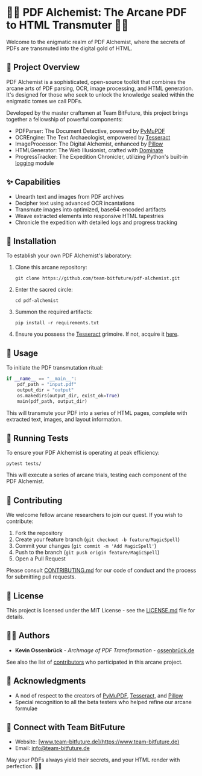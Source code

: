 # 🕵️‍♂️ PDF Alchemist: The Arcane PDF to HTML Transmuter 📜🌐

Welcome to the enigmatic realm of PDF Alchemist, where the secrets of PDFs are transmuted into the digital gold of HTML.

## 🌟 Project Overview

PDF Alchemist is a sophisticated, open-source toolkit that combines the arcane arts of PDF parsing, OCR, image processing, and HTML generation. It's designed for those who seek to unlock the knowledge sealed within the enigmatic tomes we call PDFs.

Developed by the master craftsmen at Team BitFuture, this project brings together a fellowship of powerful components:

- PDFParser: The Document Detective, powered by [PyMuPDF](https://github.com/pymupdf/PyMuPDF)
- OCREngine: The Text Archaeologist, empowered by [Tesseract](https://github.com/tesseract-ocr/tesseract)
- ImageProcessor: The Digital Alchemist, enhanced by [Pillow](https://github.com/python-pillow/Pillow)
- HTMLGenerator: The Web Illusionist, crafted with [Dominate](https://github.com/Knio/dominate)
- ProgressTracker: The Expedition Chronicler, utilizing Python's built-in [logging](https://docs.python.org/3/library/logging.html) module

## ✨ Capabilities

- Unearth text and images from PDF archives
- Decipher text using advanced OCR incantations
- Transmute images into optimized, base64-encoded artifacts
- Weave extracted elements into responsive HTML tapestries
- Chronicle the expedition with detailed logs and progress tracking

## 🧪 Installation

To establish your own PDF Alchemist's laboratory:

1. Clone this arcane repository:
   ```
   git clone https://github.com/team-bitfuture/pdf-alchemist.git
   ```
2. Enter the sacred circle:
   ```
   cd pdf-alchemist
   ```
3. Summon the required artifacts:
   ```
   pip install -r requirements.txt
   ```
4. Ensure you possess the [Tesseract](https://github.com/tesseract-ocr/tesseract) grimoire. If not, acquire it [here](https://github.com/tesseract-ocr/tesseract).

## 🔮 Usage

To initiate the PDF transmutation ritual:

```python
if __name__ == "__main__":
    pdf_path = "input.pdf" 
    output_dir = "output"
    os.makedirs(output_dir, exist_ok=True) 
    main(pdf_path, output_dir)
```

This will transmute your PDF into a series of HTML pages, complete with extracted text, images, and layout information.

## 🧬 Running Tests

To ensure your PDF Alchemist is operating at peak efficiency:

```
pytest tests/
```

This will execute a series of arcane trials, testing each component of the PDF Alchemist.

## 🤝 Contributing

We welcome fellow arcane researchers to join our quest. If you wish to contribute:

1. Fork the repository
2. Create your feature branch (`git checkout -b feature/MagicSpell`)
3. Commit your changes (`git commit -m 'Add MagicSpell'`)
4. Push to the branch (`git push origin feature/MagicSpell`)
5. Open a Pull Request

Please consult [CONTRIBUTING.md](CONTRIBUTING.md) for our code of conduct and the process for submitting pull requests.

## 📜 License

This project is licensed under the MIT License - see the [LICENSE.md](LICENSE.md) file for details.

## 🧙‍♂️ Authors

- **Kevin Ossenbrück** - *Archmage of PDF Transformation* - [ossenbrück.de](https://ossenbrück.de)

See also the list of [contributors](https://github.com/team-bitfuture/pdf-alchemist/contributors) who participated in this arcane project.

## 🎩 Acknowledgments

- A nod of respect to the creators of [PyMuPDF](https://github.com/pymupdf/PyMuPDF), [Tesseract](https://github.com/tesseract-ocr/tesseract), and [Pillow](https://github.com/python-pillow/Pillow)
- Special recognition to all the beta testers who helped refine our arcane formulae

## 🌟 Connect with Team BitFuture

- Website: [www.team-bitfuture.de](https://www.team-bitfuture.de)
- Email: [info@team-bitfuture.de](mailto:info@team-bitfuture.de)

May your PDFs always yield their secrets, and your HTML render with perfection. 📜🌐
